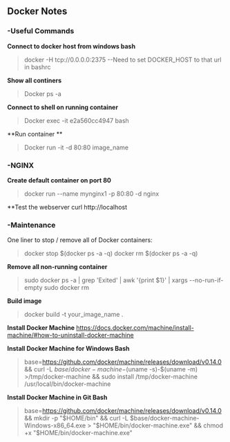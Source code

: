 ## Docker Notes



### -Useful Commands

**Connect to docker host from windows bash**
>docker -H tcp://0.0.0.0:2375
--Need to set DOCKER_HOST to that url in bashrc


**Show all continers**
>Docker ps -a

**Connect to shell on running container**
>Docker exec -it e2a560cc4947 bash

**Run container **
>Docker run -it -d 80:80 image_name

### -NGINX

**Create default container on port 80**
>docker run --name mynginx1 -p 80:80 -d nginx

**Test the webserver
curl http://localhost

### -Maintenance
One liner to stop / remove all of Docker containers:
  >docker stop $(docker ps -a -q)
  >docker rm $(docker ps -a -q)
  
**Remove all non-running container**
>sudo  docker ps -a | grep 'Exited' | awk '{print $1}' | xargs --no-run-if-empty sudo docker rm
  
 **Build image**
>docker build -t your_image_name .

**Install Docker Machine**
https://docs.docker.com/machine/install-machine/#how-to-uninstall-docker-machine

**Install Docker Machine for Windows Bash**
>base=https://github.com/docker/machine/releases/download/v0.14.0 &&
>  curl -L $base/docker-machine-$(uname -s)-$(uname -m) >/tmp/docker-machine &&
>  sudo install /tmp/docker-machine /usr/local/bin/docker-machine

**Install Docker Machine in Git Bash**
>base=https://github.com/docker/machine/releases/download/v0.14.0 &&
>  mkdir -p "$HOME/bin" &&
>  curl -L $base/docker-machine-Windows-x86_64.exe > "$HOME/bin/docker-machine.exe" &&
>  chmod +x "$HOME/bin/docker-machine.exe"
  

  
